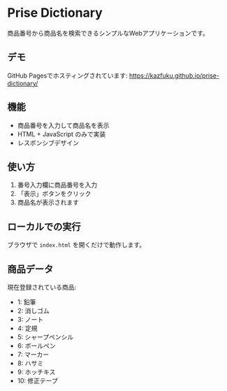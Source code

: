 # Prise Dictionary

商品番号から商品名を検索できるシンプルなWebアプリケーションです。

## デモ

GitHub Pagesでホスティングされています:
https://kazfuku.github.io/prise-dictionary/

## 機能

- 商品番号を入力して商品名を表示
- HTML + JavaScript のみで実装
- レスポンシブデザイン

## 使い方

1. 番号入力欄に商品番号を入力
2. 「表示」ボタンをクリック
3. 商品名が表示されます

## ローカルでの実行

ブラウザで `index.html` を開くだけで動作します。

## 商品データ

現在登録されている商品:
- 1: 鉛筆
- 2: 消しゴム
- 3: ノート
- 4: 定規
- 5: シャープペンシル
- 6: ボールペン
- 7: マーカー
- 8: ハサミ
- 9: ホッチキス
- 10: 修正テープ
